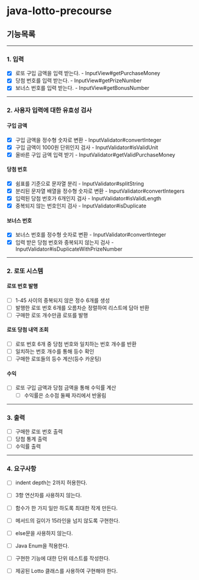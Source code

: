 # java-lotto-precourse

## 기능목록

---

### 1. 입력
- [X] 로또 구입 금액을 입력 받는다. - InputView#getPurchaseMoney
- [X] 당첨 번호를 입력 받는다. - InputView#getPrizeNumber
- [X] 보너스 번호를 입력 받는다. - InputView#getBonusNumber

---

### 2. 사용자 입력에 대한 유효성 검사
#### 구입 금액
- [X] 구입 금액을 정수형 숫자로 변환 - InputValidator#convertInteger
- [X] 구입 금액이 1000원 단위인지 검사 - InputValidator#isValidUnit
- [X] 올바른 구입 금액 입력 받기 - InputValidator#getValidPurchaseMoney

#### 당첨 번호
- [X] 쉼표를 기준으로 문자열 분리 - InputValidator#splitString
- [X] 분리된 문자열 배열을 정수형 숫자로 변환 - InputValidator#convertIntegers
- [X] 입력된 당첨 번호가 6개인지 검사 - InputValidator#isValidLength
- [X] 중복되지 않는 번호인지 검사 - InputValidator#isDuplicate

#### 보너스 번호
- [X] 보너스 번호를 정수형 숫자로 변환 - InputValidator#convertInteger
- [X] 입력 받은 당첨 번호와 중복되지 않는지 검사 - InputValidator#isDuplicateWithPrizeNumber

---

### 2. 로또 시스템
#### 로또 번호 발행
- [ ] 1-45 사이의 중복되지 않은 정수 6개를 생성
- [ ] 발행한 로또 번호 6개를 오름차순 정렬하여 리스트에 담아 반환
- [ ] 구매한 로또 개수만큼 로또를 발행

#### 로또 당첨 내역 조회
- [ ] 로또 번호 6개 중 당첨 번호와 일치하는 번호 개수를 반환
- [ ] 일치하는 번호 개수를 통해 등수 확인
- [ ] 구매한 로또들의 등수 계산(등수 카운팅)

#### 수익
- [ ] 로또 구입 금액과 당첨 금액을 통해 수익률 계산
  - [ ] 수익률은 소수점 둘째 자리에서 반올림

---

### 3. 출력
- [ ] 구매한 로또 번호 출력
- [ ] 당첨 통계 출력
- [ ] 수익률 출력

---

### 4. 요구사항
- [ ] indent depth는 2까지 허용한다.
- [ ] 3항 연산자를 사용하지 않는다.
- [ ] 함수가 한 가지 일만 하도록 최대한 작게 만든다.
- [ ] 메서드의 길이가 15라인을 넘지 않도록 구현한다.
- [ ] else문을 사용하지 않는다.
- [ ] Java Enum을 적용한다.
- [ ] 구현한 기능에 대한 단위 테스트를 작성한다.
- [ ] 제공된 Lotto 클래스를 사용하여 구현해야 한다.

